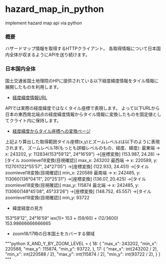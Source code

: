 # hazard_map_in_python
implement hazard map api via python

### 概要

ハザードマップ情報を取得するHTTPクライアント。
各取得情報について日本国内全体が収まるようにAPIを送り続けます。
    
### 日本国内全体

国土交通省国土地理院のHPに提供されている以下経度緯度情報をタイル情報に展開したものを利用します。
  
- [経度緯度情報URL](https://www.gsi.go.jp/KOKUJYOHO/center.htm)

APIでは実際の経度緯度ではなくタイル座標で表現します。
よって以下URLから日本の東西南北端点の経度緯度情報からタイル情報に変換したものを固定値としてクライト内に保持します。

- [経度緯度からタイル座標への変換ページ](https://maps.gsi.go.jp/development/tileCoordCheck.html#18/36.10471/140.06535)

上記より算出した取得範囲タイル座標(x,y)とズームレベルzは以下のように表現されます。
ズームレベル18(もっとも詳細レベルのもの、経度、緯度):
  最東端 -> x: 243202, y: 112834(153°59′12", 24°16′59") ->[座標変換] (153.987, 24.28)  ->[タイル zoomlevel18変換(目視確認)] max_x: 243202 
  最西端 -> x: 220589, y: 112701(122°55′57", 24°27′05") ->[座標変換] (122.933, 24.451) ->[タイル zoomlevel18変換(目視確認)] min_x: 220588
  最南端 -> x: 242485, y: 113060(136°04′11", 20°25′31") ->[座標変換] (136.07,  20.425) ->[タイル zoomlevel18変換(目視確認)] max_y: 115874
  最北端 -> x: 242485, y: 113060(148°45′08", 45°33′26") ->[座標変換] (148.752, 45.557) ->[タイル zoomlevel18変換(目視確認)] min_y: 93722

- 緯度経度の見方

153°59′12″, 24°16′59"
iex(1)> 153 + (59/60) + (12/3600)
153.98666666666665

- zoom18/17時の日本国土をカバーする領域

"""python
X_AND_Y_BY_ZOOM_LEVEL = {
    18: {
        "max_x": 243202, 
        "min_x": 220588,
        "max_y": 115874,
        "min_y": 93722,
    },
    17: {
        "max_x": int(243202 / 2), 
        "min_x": int(220588 / 2),
        "max_y": int(115874 / 2),
        "min_y": int(93722 / 2),
    }
}
"""